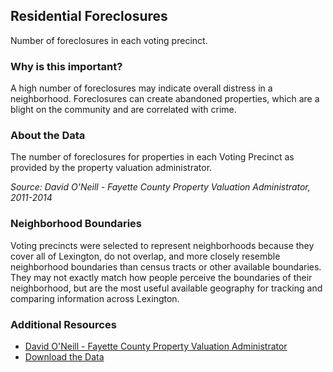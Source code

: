## Residential Foreclosures
Number of foreclosures in each voting precinct.

### Why is this important?
A high number of foreclosures may indicate overall distress in a neighborhood. Foreclosures can create abandoned properties, which are a blight on the community and are correlated with crime.

### About the Data
The number of foreclosures for properties in each Voting Precinct as provided by the property valuation administrator.

_Source: David O'Neill - Fayette County Property Valuation Administrator, 2011-2014_

### Neighborhood Boundaries
Voting precincts were selected to represent neighborhoods because they cover all of Lexington, do not overlap, and more closely resemble neighborhood boundaries than census tracts or other available boundaries. They may not exactly match how people perceive the boundaries of their neighborhood, but are the most useful available geography for tracking and comparing information across Lexington. 

### Additional Resources
+ [David O'Neill - Fayette County Property Valuation Administrator](http://www.fayette-pva.com/)
+ [Download the Data](http://www.civicdata.com/dataset/lexington-property-values/resource/e8427a07-406d-48c3-9beb-e3fa8141b686)

